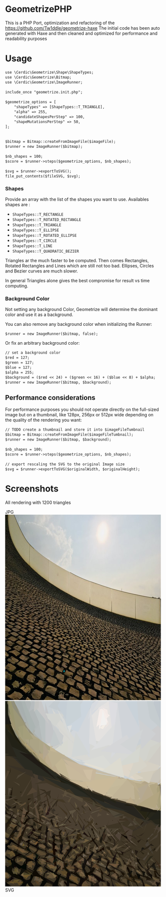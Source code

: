 # GeometrizePHP

This is a PHP Port, optimization and refactoring of the https://github.com/Tw1ddle/geometrize-haxe
The initial code has been auto generated with Haxe and then cleaned and optimized for performance and readability purposes

# Usage

```
use \Cerdic\Geometrize\Shape\ShapeTypes;
use \Cerdic\Geometrize\Bitmap;
use \Cerdic\Geometrize\ImageRunner;

include_once "geometrize.init.php";

$geometrize_options = [
	"shapeTypes" => [ShapeTypes::T_TRIANGLE],
	"alpha" => 255,
	"candidateShapesPerStep" => 100,
	"shapeMutationsPerStep" => 50,
];


$bitmap = Bitmap::createFromImageFile($imageFile);
$runner = new ImageRunner($bitmap);

$nb_shapes = 100;
$score = $runner->steps($geometrize_options, $nb_shapes);

$svg = $runner->exportToSVG();
file_put_contents($fileSVG, $svg);

```

### Shapes

Provide an array with the list of the shapes you want to use.
Availables shapes are :
* `ShapeTypes::T_RECTANGLE`
* `ShapeTypes::T_ROTATED_RECTANGLE`
* `ShapeTypes::T_TRIANGLE`
* `ShapeTypes::T_ELLIPSE`
* `ShapeTypes::T_ROTATED_ELLIPSE`
* `ShapeTypes::T_CIRCLE`
* `ShapeTypes::T_LINE`
* `ShapeTypes::T_QUADRATIC_BEZIER`

Triangles ar the much faster to be computed.
Then comes Rectangles, Rotated Rectangles and Lines which are still not too bad.
Ellipses, Circles and Bezier curves are much slower.

In general Triangles alone gives the best compromise for result vs time computing.


### Background Color

Not setting any background Color, Geometrize will determine the dominant color and use it as a background.

You can also remove any background color when initializing the Runner:
```
$runner = new ImageRunner($bitmap, false);
```

Or fix an arbitrary background color:

```
// set a background color
$red = 127;
$green = 127;
$blue = 127;
$alpha = 255;
$background = ($red << 24) + ($green << 16) + ($blue << 8) + $alpha;
$runner = new ImageRunner($bitmap, $background);
```

## Performance considerations

For performance purposes you should not operate directly on the full-sized image but on a thumbnail, 
like 128px, 256px or 512px wide depending on the quality of the rendering you want:

```
// TODO create a thumbnail and store it into $imageFileTumbnail
$bitmap = Bitmap::createFromImageFile($imageFileTumbnail);
$runner = new ImageRunner($bitmap, $background);

$nb_shapes = 100;
$score = $runner->steps($geometrize_options, $nb_shapes);

// export rescaling the SVG to the original Image size
$svg = $runner->exportToSVG($originalWidth, $originalHeight);

```


# Screenshots

All rendering with 1200 triangles

JPG<br/>
<img src="https://raw.githubusercontent.com/Cerdic/geometrize-php/master/screenshots/screenshot-1.jpg" width="800" height="600" /><br/>
<img src="https://raw.githubusercontent.com/Cerdic/geometrize-php/master/screenshots/screenshot-1-geo.svg" width="800" height="600" /><br/>
SVG<br/>